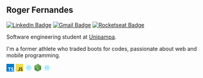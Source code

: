 <h2>Roger Fernandes</h2>

[![Linkedin Badge](https://img.shields.io/badge/-Roger%20Fernandes-blue?style=flat-square&logo=Linkedin&logoColor=white&link=https://www.linkedin.com/in/tavareshenrique/)](https://www.linkedin.com/in/roger-fernandes-1488841b9/)  [![Gmail Badge](https://img.shields.io/badge/-roger.afernandes@hotmail.com-c14438?style=flat-square&logo=Gmail&logoColor=white&link=mailto:roger.afernandes@hotmail.com)](mailto:roger.afernandes@hotmail.com)  [![Rocketseat Badge](https://img.shields.io/badge/-Roger%20Fernandes-8257E6?style=flat-square&logo=apache-rocketmq&logoColor=white&link=https://app.rocketseat.com.br/me/roger-fernandes-1591959969/)](https://app.rocketseat.com.br/me/roger-fernandes-1591959969/)

Software engineering student at [Unipampa](https://unipampa.edu.br/portal/#).

I'm a former athlete who traded boots for codes, passionate about web and mobile programming.


<code><img height="20" title="TypeScript" src="https://raw.githubusercontent.com/github/explore/80688e429a7d4ef2fca1e82350fe8e3517d3494d/topics/typescript/typescript.png"></code>
<code><img height="20" title="JavaScript" src="https://raw.githubusercontent.com/github/explore/80688e429a7d4ef2fca1e82350fe8e3517d3494d/topics/javascript/javascript.png"></code>
<code><img height="20" title="React" src="https://raw.githubusercontent.com/github/explore/80688e429a7d4ef2fca1e82350fe8e3517d3494d/topics/react/react.png"></code>
<code><img height="20" title="Node" src="https://raw.githubusercontent.com/github/explore/80688e429a7d4ef2fca1e82350fe8e3517d3494d/topics/nodejs/nodejs.png"></code>
<code><img height="20" title="React Native" src="https://raw.githubusercontent.com/github/explore/80688e429a7d4ef2fca1e82350fe8e3517d3494d/topics/react-native/react-native.png"></code>



